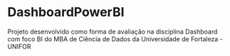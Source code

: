 # DashboardPowerBI
Projeto desenvolvido como forma de avaliação na disciplina Dashboard com foco BI do MBA de Ciência de Dados da Universidade de Fortaleza - UNIFOR
